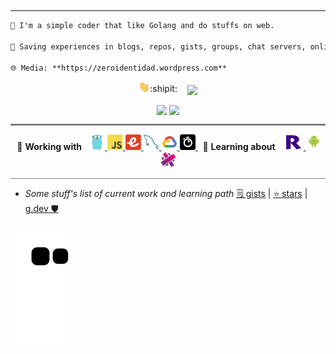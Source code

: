 <hr style="height:2px;border-width:0;color:gray;background-color:gray">

```md
👀 I'm a simple coder that like Golang and do stuffs on web.

🔖 Saving experiences in blogs, repos, gists, groups, chat servers, online courses, mind and heart. 

🌐 Media: **https://zeroidentidad.wordpress.com**
```

<p align="center">
  <img src="./img/hi.gif" width="18px">:shipit: &nbsp;&nbsp;
  <img align='center' src="https://visitor-badge.laobi.icu/badge?page_id=zeroidentidad.visitor-badge">
</p>

<p align="center">
  <img align="center" src="https://github-readme-stats.vercel.app/api?username=zeroidentidad&show_icons=true&theme=dark" width="360">
  <img align="center" src="https://github-readme-stats.vercel.app/api/top-langs/?username=zeroidentidad&layout=compact&theme=dark&langs_count=10&hide=css,scss,html,java,plpgsql,objective-c,less,typescript,ruby,starlark,vue,tsql,assembly,hack,python,makefile,perl,c,shell,batchfile,smarty,php,dockerfile,c%2B%2B" width="360"/>  
</p>

<hr style="height:3px;border-width:0;color:gray;background-color:gray">

<p align="center">
<span>&nbsp;🔳 <b>Working with</b>&nbsp;&nbsp;</span>
<a href="https://go.dev" target="_blank"> <img src="./img/go.svg" alt="go" height="25"/> </a>
<a href="https://developer.mozilla.org/docs/JavaScript" target="_blank"> <img src="./img/js.svg" alt="js" height="25"/> </a>
<a href="https://emberjs.com" target="_blank"> <img src="./img/ember.svg" alt="emberjs" height="25"/> </a>
<a href="https://mysql.com" target="_blank"> <img src="./img/mysql.svg" alt="mysql" height="25"/> </a>
<a href="https://cloud.google.com" target="_blank"> <img src="./img/googlecloud.svg" alt="google cloud" height="25"/> </a>
<a href="https://algolia.com" target="_blank"> <img src="./img/algolia.svg" alt="algolia" height="25"/> </a>
<span>&nbsp;&nbsp;🔳 <b>Learning about</b>&nbsp;&nbsp;</span>
<a href="https://developer.roku.com" target="_blank"> <img src="./img/roku.svg" alt="roku tv" height="25"/> </a>
<a href="https://developer.android.com" target="_blank"> <img src="./img/android.svg" alt="android" height="25"/> </a>
<a href="https://docs.aurelia.io" target="_blank"> <img src="./img/aurelia.svg" alt="aureliajs" height="25"/> </a>
</p>

<hr style="height:1px;border-width:0;color:gray;background-color:gray">

- *Some stuff's list of current work and learning path* [🗒️ gists](https://gist.github.com/zeroidentidad) | [⭐️ stars](https://github.com/zeroidentidad?tab=stars) | [g.dev 🛡️](https://g.dev/zeroidentidad)

![Contrib](https://github.com/zeroidentidad/zeroidentidad/blob/output/github-contribution-grid-snake.svg)

